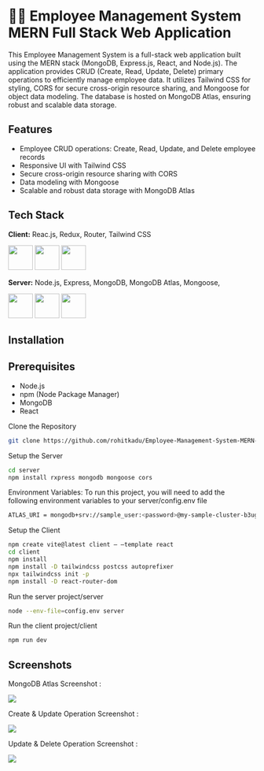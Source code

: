
# 👨‍💼 Employee Management System MERN Full Stack Web Application
 
This Employee Management System is a full-stack web application built using the MERN stack (MongoDB, Express.js, React, and Node.js). The application provides CRUD (Create, Read, Update, Delete) primary operations to efficiently manage employee data. It utilizes Tailwind CSS for styling, CORS for secure cross-origin resource sharing, and Mongoose for object data modeling. The database is hosted on MongoDB Atlas, ensuring robust and scalable data storage.


## Features

- Employee CRUD operations: Create, Read, Update, and Delete employee records
- Responsive UI with Tailwind CSS
- Secure cross-origin resource sharing with CORS
- Data modeling with Mongoose
- Scalable and robust data storage with MongoDB Atlas


## Tech Stack




**Client:** Reac.js, Redux, Router, Tailwind CSS
<p>
<img height="50" src="https://user-images.githubusercontent.com/25181517/183897015-94a058a6-b86e-4e42-a37f-bf92061753e5.png">
<img height="50" src="https://user-images.githubusercontent.com/25181517/187896150-cc1dcb12-d490-445c-8e4d-1275cd2388d6.png">
<img height="50" src="https://user-images.githubusercontent.com/25181517/202896760-337261ed-ee92-4979-84c4-d4b829c7355d.png">
</p>



**Server:** Node.js, Express, MongoDB, MongoDB Atlas, Mongoose, 
<p>  
<img height="50" src="https://user-images.githubusercontent.com/25181517/183568594-85e280a7-0d7e-4d1a-9028-c8c2209e073c.png">
<img height="50" src="https://user-images.githubusercontent.com/25181517/183859966-a3462d8d-1bc7-4880-b353-e2cbed900ed6.png">
<img height="50" src="https://user-images.githubusercontent.com/25181517/182884177-d48a8579-2cd0-447a-b9a6-ffc7cb02560e.png"> 
</p>




## Installation

## Prerequisites

- Node.js
- npm (Node Package Manager)
- MongoDB
- React

Clone the Repository
```bash
git clone https://github.com/rohitkadu/Employee-Management-System-MERN-Full-Stack-Web-Application.git
```

Setup the Server    
````bash
cd server
npm install rxpress mongodb mongoose cors
````

Environment Variables:
To run this project, you will need to add the following environment variables to your server/config.env file

````bash
ATLAS_URI = mongodb+srv://sample_user:<password>@my-sample-cluster-b3ugy.mongodb.net/<dbname>?retryWrites=true&w=majority
````

Setup the Client    
````bash
npm create vite@latest client – –template react
cd client
npm install
npm install -D tailwindcss postcss autoprefixer
npx tailwindcss init -p
npm install -D react-router-dom
````
Run the server project/server
````bash
node --env-file=config.env server
````

Run the client project/client
````bash
npm run dev
````

## Screenshots
<p>MongoDB Atlas Screenshot :</p>
<img src="https://github.com/sarojmishraa/Employee-Management-System/commit/9c5589a67be28fba57b06dc7668272f83b9cf1c1#diff-0e635a0b7992a1a3144976c664fda42173bc32b9cca1c40702c2beae962c6f5d">

<p>Create & Update Operation Screenshot :</p>
<img src="https://raw.githubusercontent.com/sarojmishraa/Employee-Management-System-MERN-Full-Stack-Web-Application/main/outputSS/Create%20Update%20Screenshot.png">

<p>Update & Delete Operation Screenshot :</p>
<img src="https://raw.githubusercontent.com/sarojmishraa/Employee-Management-System-MERN-Full-Stack-Web-Application/main/outputSS/Read%20Delete%20Upadate%20Screenshot.png">

